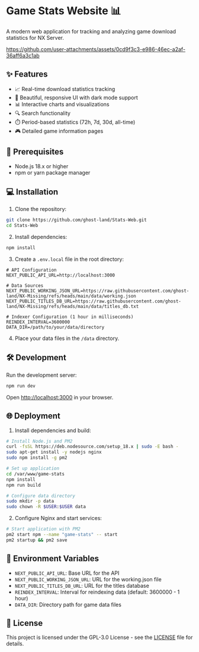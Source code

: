 # Game Stats Website 📊

A modern web application for tracking and analyzing game download statistics for NX Server.

https://github.com/user-attachments/assets/0cd9f3c3-e986-46ec-a2af-36aff6a3c1ab

## ✨ Features

- 📈 Real-time download statistics tracking
- 🎨 Beautiful, responsive UI with dark mode support
- 📊 Interactive charts and visualizations
- 🔍 Search functionality
- ⏱️ Period-based statistics (72h, 7d, 30d, all-time)
- 🎮 Detailed game information pages

## 🚀 Prerequisites

- Node.js 18.x or higher
- npm or yarn package manager

## 💻 Installation

1. Clone the repository:
```bash
git clone https://github.com/ghost-land/Stats-Web.git
cd Stats-Web
```

2. Install dependencies:
```bash
npm install
```

3. Create a `.env.local` file in the root directory:
```env
# API Configuration
NEXT_PUBLIC_API_URL=http://localhost:3000

# Data Sources
NEXT_PUBLIC_WORKING_JSON_URL=https://raw.githubusercontent.com/ghost-land/NX-Missing/refs/heads/main/data/working.json
NEXT_PUBLIC_TITLES_DB_URL=https://raw.githubusercontent.com/ghost-land/NX-Missing/refs/heads/main/data/titles_db.txt

# Indexer Configuration (1 hour in milliseconds)
REINDEX_INTERVAL=3600000
DATA_DIR=/path/to/your/data/directory
```

4. Place your data files in the `/data` directory.

## 🛠️ Development

Run the development server:

```bash
npm run dev
```

Open [http://localhost:3000](http://localhost:3000) in your browser.

## 🌐 Deployment

1. Install dependencies and build:
```bash
# Install Node.js and PM2
curl -fsSL https://deb.nodesource.com/setup_18.x | sudo -E bash -
sudo apt-get install -y nodejs nginx
sudo npm install -g pm2

# Set up application
cd /var/www/game-stats
npm install
npm run build

# Configure data directory
sudo mkdir -p data
sudo chown -R $USER:$USER data
```

2. Configure Nginx and start services:
```bash
# Start application with PM2
pm2 start npm --name "game-stats" -- start
pm2 startup && pm2 save
```

## 🔧 Environment Variables

- `NEXT_PUBLIC_API_URL`: Base URL for the API
- `NEXT_PUBLIC_WORKING_JSON_URL`: URL for the working.json file
- `NEXT_PUBLIC_TITLES_DB_URL`: URL for the titles database
- `REINDEX_INTERVAL`: Interval for reindexing data (default: 3600000 - 1 hour)
- `DATA_DIR`: Directory path for game data files

## 📝 License

This project is licensed under the GPL-3.0 License - see the [LICENSE](LICENSE) file for details.
